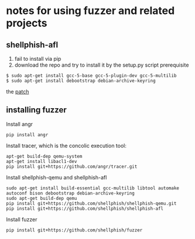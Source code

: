 # notes for using fuzzer and related projects

## shellphish-afl

1. fail to install via pip
2. download the repo and try to install it by the setup.py script
prerequisite

```
$ sudo apt-get install gcc-5-base gcc-5-plugin-dev gcc-5-multilib
$ sudo apt-get install debootstrap debian-archive-keyring
```

the [patch](./patch.diff)

## installing fuzzer

Install angr

```
pip install angr
```

Install tracer, which is the concolic execution tool:

```
apt-get build-dep qemu-system
apt-get install libacl1-dev
pip install git+https://github.com/angr/tracer.git
```

Install shellphish-qemu and shellphish-afl

```
sudo apt-get install build-essential gcc-multilib libtool automake autoconf bison debootstrap debian-archive-keyring
sudo apt-get build-dep qemu
pip install git+https://github.com/shellphish/shellphish-qemu.git
pip install git+https://github.com/shellphish/shellphish-afl
```

Install fuzzer

```
pip install git+https://github.com/shellphish/fuzzer

```
